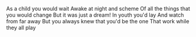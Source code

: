 As a child you would wait
Awake at night and scheme
Of all the things that you would change
But it was just a dream!
In youth you'd lay
And watch from far away
But you always knew that you'd be the one
That work while they all play


